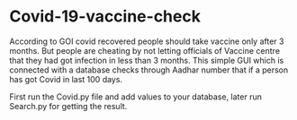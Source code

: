 # Covid-19-vaccine-check
According to GOI covid recovered people should take vaccine only after 3 months. But people are cheating by not letting officials of Vaccine centre that they had got infection in less than 3 months. This simple GUI which is connected with a database checks through Aadhar number that if a person has got Covid in last 100 days.

First run the Covid.py file and add values to your database, later run Search.py for getting the result.
